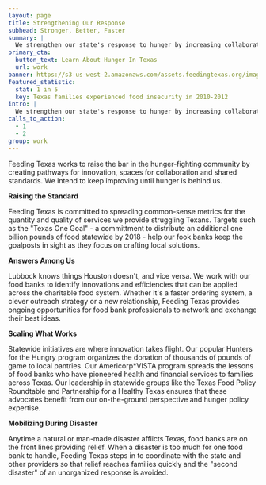 ```yaml
---
layout: page
title: Strengthening Our Response
subhead: Stronger, Better, Faster
summary: |
  We strengthen our state's response to hunger by increasing collaboration among our partners, maintaining the standard of excellence among food banks and providing opportunities to duplicate and scale successful programs statewide.
primary_cta:
  button_text: Learn About Hunger In Texas
  url: work 
banner: https://s3-us-west-2.amazonaws.com/assets.feedingtexas.org/images/posts/strengthening-response.jpg
featured_statistic:
  stat: 1 in 5
  key: Texas families experienced food insecurity in 2010-2012
intro: |
  We strengthen our state's response to hunger by increasing collaboration among our partners, maintaining the standard of excellence among food banks and providing opportunities to duplicate and scale successful programs statewide.
calls_to_action:
  - 1
  - 2
group: work
---
```

Feeding Texas works to raise the bar in the hunger-fighting community by creating pathways for innovation, spaces for collaboration and shared standards. We intend to keep improving until hunger is behind us.

**Raising the Standard**

Feeding Texas is committed to spreading common-sense metrics for the quantity and quality of services we provide struggling Texans. Targets such as the "Texas One Goal" - a committment to distribute an additional one billion pounds of food statewide by 2018 - help our fook banks keep the goalposts in sight as they focus on crafting local solutions.

**Answers Among Us**

Lubbock knows things Houston doesn't, and vice versa. We work with our food banks to identify innovations and efficiencies that can be applied across the charitable food system. Whether it's a faster ordering system, a clever outreach strategy or a new relationship, Feeding Texas provides ongoing opportunities for food bank professionals to network and exchange their best ideas. 

**Scaling What Works**

Statewide initiatives are where innovation takes flight. Our popular Hunters for the Hungry program organizes the donation of thousands of pounds of game to local pantries. Our Americorp*VISTA program spreads the lessons of food banks who have pioneered health and financial services to families across Texas. Our leadership in statewide groups like the Texas Food Policy Roundtable and Partnership for a Healthy Texas ensures that these advocates benefit from our on-the-ground perspective and hunger policy expertise. 

**Mobilizing During Disaster**

Anytime a natural or man-made disaster afflicts Texas, food banks are on the front lines providing relief. When a disaster is too much for one food bank to handle, Feeding Texas steps in to coordinate with the state and other providers so that relief reaches families quickly and the "second disaster" of an unorganized response is avoided. 
